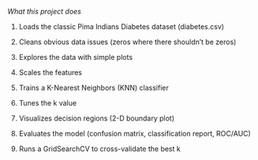 *What this project does*

1. Loads the classic Pima Indians Diabetes dataset (diabetes.csv)

2. Cleans obvious data issues (zeros where there shouldn’t be zeros)

3. Explores the data with simple plots

4. Scales the features

5. Trains a K-Nearest Neighbors (KNN) classifier

6. Tunes the k value

7. Visualizes decision regions (2-D boundary plot)

8. Evaluates the model (confusion matrix, classification report, ROC/AUC)

9. Runs a GridSearchCV to cross-validate the best k
